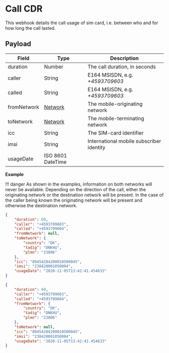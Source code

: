 # Call CDR

This webhook details the call usage of sim card, i.e. between who and for how long the call lasted.

## Payload

| Field       | Type                                                | Description                              |
|-------------|-----------------------------------------------------|------------------------------------------|
| duration    | Number                                              | The call duration, in seconds            |
| caller      | String                                              | E164 MSISDN, e.g. *+4593709603*          |
| called      | String                                              | E164 MSISDN, e.g. *+4593709603*          |
| fromNetwork | [Network](/general-information/data-types/#network) | The mobile-originating network           |
| toNetwork   | [Network](/general-information/data-types/#network) | The mobile-terminating network           |
| icc         | String                                              | The SIM-card identifier                  |
| imsi        | String                                              | International mobile subscriber identity |
| usageDate   | ISO 8601 DateTime                                   |                                          |

**Example**

!!! danger
	As shown in the examples, information on both networks will never be available. 
    Depending on the direction of the call, either the originating network or the destination network will be present.
    In the case of the caller being known the originating network will be present and otherwise the destination network.

```json
{
    "duration": 60,
    "caller": "+4593709603",
    "called": "+4593709604",
    "fromNetwork": null,
    "toNetwork": {
        "country": "DK",
        "tadig": "DNKHU",
        "plmn": "23806"
    },
    "icc": "89454284200010500045",
    "imsi": "238420001050004",
    "usageDate": "2020-11-05T13:42:41.454633"
}
```

```json
{
    "duration": 60,
    "caller": "+4593709603",
    "called": "+4593709604",
    "fromNetwork": {
        "country": "DK",
        "tadig": "DNKHU",
        "plmn": "23806"
    },
    "toNetwork": null,
    "icc": "89454284200010500045",
    "imsi": "238420001050004",
    "usageDate": "2020-11-05T13:42:41.454633"
}
```
